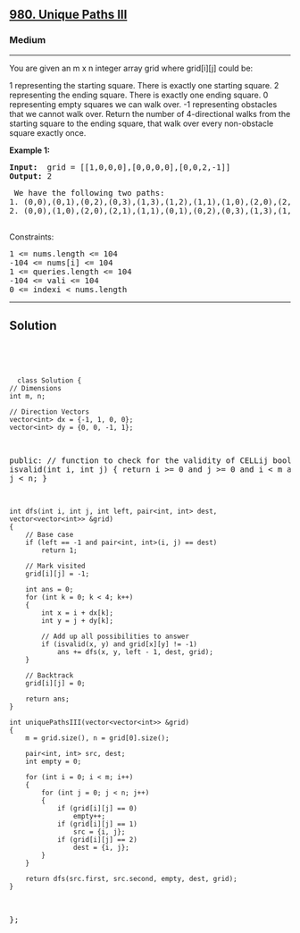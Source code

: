 
<h2><a href="https://leetcode.com/problems/unique-paths-iii/">980. Unique Paths III</a></h2>
<h3>Medium</h3>
<hr>
<div><p>
You are given an m x n integer array grid where grid[i][j] could be:

1 representing the starting square. There is exactly one starting square.
2 representing the ending square. There is exactly one ending square.
0 representing empty squares we can walk over.
-1 representing obstacles that we cannot walk over.
Return the number of 4-directional walks from the starting square to the ending square, that walk over every non-obstacle square exactly once.
</p>


<p><strong>Example 1:</strong></p>
<pre><strong>Input:</strong>  grid = [[1,0,0,0],[0,0,0,0],[0,0,2,-1]]
<strong>Output:</strong> 2
</pre>
<pre>
 We have the following two paths: 
1. (0,0),(0,1),(0,2),(0,3),(1,3),(1,2),(1,1),(1,0),(2,0),(2,1),(2,2)
2. (0,0),(1,0),(2,0),(2,1),(1,1),(0,1),(0,2),(0,3),(1,3),(1,2),(2,2)
  </pre>

 

Constraints:
<pre>
1 <= nums.length <= 104
-104 <= nums[i] <= 104
1 <= queries.length <= 104
-104 <= vali <= 104
0 <= indexi < nums.length
</pre>
<hr>
 <h2><strong><b>Solution</b></strong></h2>
 <br>
 <pre>
 
      class Solution {
    // Dimensions 
    int m, n;

    // Direction Vectors
    vector<int> dx = {-1, 1, 0, 0};
    vector<int> dy = {0, 0, -1, 1};

public:
    // function to check for the validity of CELLij
    bool isvalid(int i, int j)
    {
        return i >= 0 and j >= 0 and i < m and j < n;
    }

    int dfs(int i, int j, int left, pair<int, int> dest, vector<vector<int>> &grid)
    {
        // Base case
        if (left == -1 and pair<int, int>(i, j) == dest)
            return 1;

        // Mark visited
        grid[i][j] = -1;

        int ans = 0;
        for (int k = 0; k < 4; k++)
        {
            int x = i + dx[k];
            int y = j + dy[k];

            // Add up all possibilities to answer
            if (isvalid(x, y) and grid[x][y] != -1)
                ans += dfs(x, y, left - 1, dest, grid);
        }

        // Backtrack
        grid[i][j] = 0;

        return ans;
    }

    int uniquePathsIII(vector<vector<int>> &grid)
    {
        m = grid.size(), n = grid[0].size();

        pair<int, int> src, dest;
        int empty = 0;

        for (int i = 0; i < m; i++)
        {
            for (int j = 0; j < n; j++)
            {
                if (grid[i][j] == 0)
                    empty++;
                if (grid[i][j] == 1)
                    src = {i, j};
                if (grid[i][j] == 2)
                    dest = {i, j};
            }
        }

        return dfs(src.first, src.second, empty, dest, grid);
    }
};
 </pre>

